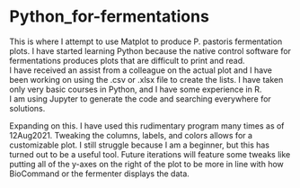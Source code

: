 # Python_for-fermentations
This is where I attempt to use Matplot to produce  P. pastoris fermentation plots.
I have started learning Python because the native control software for fermentations produces plots that are difficult to print and read.    
I have received an assist from a colleague on the actual plot and I have been working on using the .csv or .xlsx file to create the lists.
I have taken only very basic courses in Python, and I have some experience in R.  
I am using Jupyter to generate the code and searching everywhere for solutions.

Expanding on this.  I have used this rudimentary program many times as of 12Aug2021.  Tweaking the columns, labels, and colors allows for a customizable plot.  I still struggle because I am a beginner, but this has turned out to be a useful tool.  Future iterations will feature some tweaks like putting all of the y-axes on the right of the plot to be more in line with how BioCommand or the fermenter displays the data.  

